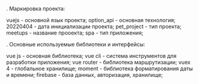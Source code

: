. Маркировка проекта:

vuejs - основной язык проекта;
option_api - основная технология;
20220404 - дата инициализации проекта;
pet_project - тип проекта;
meetups - название прооекта;
spa - тип приложения;

. Основные используемые библиотеки и интерфейсы:

vue js - основная библиотека;
vue cli - система инструментов для разработки приложения;
vue router - библиотека маршрутизации;
vuex 4 - глобальное хранилище;
moment - библиотека форматирования даты и времени;
firebase - база данных, авторизация, хранилище;
